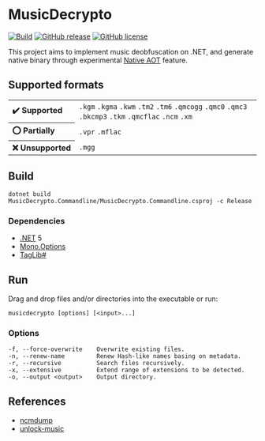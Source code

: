 # MusicDecrypto

[![Build](https://github.com/davidxuang/MusicDecrypto/actions/workflows/build.yaml/badge.svg)](https://github.com/davidxuang/MusicDecrypto/actions/workflows/build.yaml)
[![GitHub release](https://img.shields.io/github/release/davidxuang/musicdecrypto.svg)](https://GitHub.com/davidxuang/musicdecrypto/releases/)
[![GitHub license](https://img.shields.io/github/license/davidxuang/musicdecrypto.svg)](https://github.com/davidxuang/musicdecrypto/blob/master/LICENSE)

This project aims to implement music deobfuscation on .NET, and generate native binary through experimental [Native AOT](https://github.com/dotnet/runtimelab/tree/feature/NativeAOT) feature.

## Supported formats

<table>
<tbody>
<tr>
  <th align=left>✔️&nbsp;Supported</th>
  <td><code>.kgm</code> <code>.kgma</code> <code>.kwm</code> <code>.tm2</code> <code>.tm6</code> <code>.qmcogg</code> <code>.qmc0</code> <code>.qmc3</code> <code>.bkcmp3</code> <code>.tkm</code> <code>.qmcflac</code> <code>.ncm</code> <code>.xm</code></td>
</tr>
<tr>
  <th align=left>⭕&nbsp;Partially</th>
  <td><code>.vpr</code> <code>.mflac</code></td>
</tr>
<tr>
  <th align=left>❌&nbsp;Unsupported</th>
  <td><code>.mgg</code></td>
</tr>
</tbody>
</table>

## Build

`dotnet build MusicDecrypto.Commandline/MusicDecrypto.Commandline.csproj -c Release`

### Dependencies

-   [.NET](https://dotnet.microsoft.com) 5
-   [Mono.Options](https://github.com/xamarin/XamarinComponents/tree/master/XPlat/Mono.Options)
-   [TagLib#](https://github.com/mono/taglib-sharp)

## Run

Drag and drop files and/or directories into the executable or run:

`musicdecrypto [options] [<input>...]`

### Options

```
-f, --force-overwrite    Overwrite existing files.
-n, --renew-name         Renew Hash-like names basing on metadata.
-r, --recursive          Search files recursively.
-x, --extensive          Extend range of extensions to be detected.
-o, --output <output>    Output directory.
```

## References

-   [ncmdump](https://github.com/anonymous5l/ncmdump)
-   [unlock-music](https://github.com/ix64/unlock-music)
